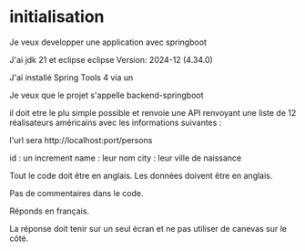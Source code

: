 # initialisation


Je veux developper une application avec springboot

J'ai jdk 21 et eclipse 
eclipse     Version: 2024-12 (4.34.0)

J'ai installé Spring Tools 4 via un 

Je veux que le projet s'appelle backend-springboot

il doit etre le plu simple possible et renvoie une API renvoyant une liste de 12 réalisateurs américains avec les informations suivantes :

l'url sera 
http://localhost:port/persons

id : un increment
name : leur nom
city : leur ville de naissance


Tout le code doit être en anglais.
Les données doivent être en anglais.

Pas de commentaires dans le code.

Réponds en français.

La réponse doit tenir sur un seul écran et ne pas utiliser de canevas sur le côté.

